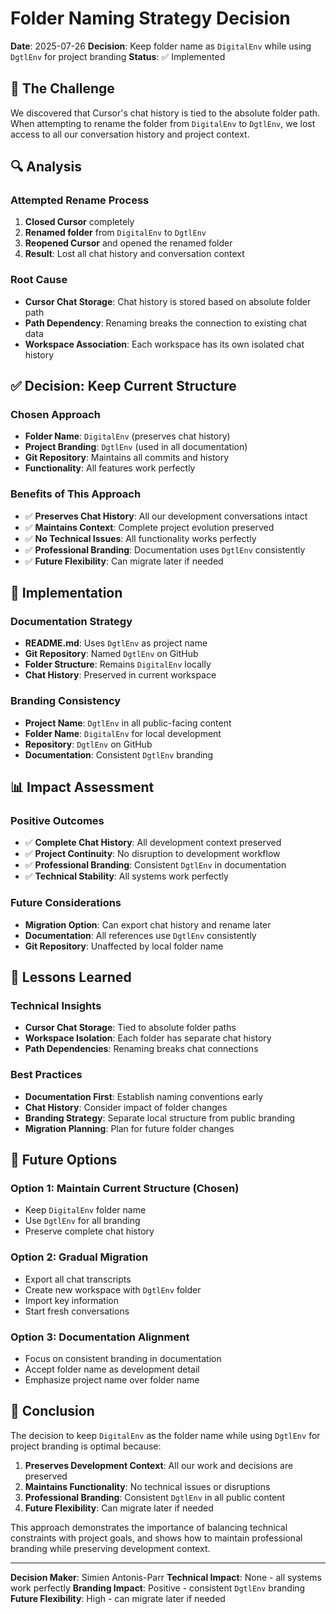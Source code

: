 # Folder Naming Strategy Decision

**Date**: 2025-07-26
**Decision**: Keep folder name as `DigitalEnv` while using `DgtlEnv` for project branding
**Status**: ✅ Implemented

## 🎯 The Challenge

We discovered that Cursor's chat history is tied to the absolute folder path. When attempting to rename the folder from `DigitalEnv` to `DgtlEnv`, we lost access to all our conversation history and project context.

## 🔍 Analysis

### Attempted Rename Process
1. **Closed Cursor** completely
2. **Renamed folder** from `DigitalEnv` to `DgtlEnv`
3. **Reopened Cursor** and opened the renamed folder
4. **Result**: Lost all chat history and conversation context

### Root Cause
- **Cursor Chat Storage**: Chat history is stored based on absolute folder path
- **Path Dependency**: Renaming breaks the connection to existing chat data
- **Workspace Association**: Each workspace has its own isolated chat history

## ✅ Decision: Keep Current Structure

### Chosen Approach
- **Folder Name**: `DigitalEnv` (preserves chat history)
- **Project Branding**: `DgtlEnv` (used in all documentation)
- **Git Repository**: Maintains all commits and history
- **Functionality**: All features work perfectly

### Benefits of This Approach
- ✅ **Preserves Chat History**: All our development conversations intact
- ✅ **Maintains Context**: Complete project evolution preserved
- ✅ **No Technical Issues**: All functionality works perfectly
- ✅ **Professional Branding**: Documentation uses `DgtlEnv` consistently
- ✅ **Future Flexibility**: Can migrate later if needed

## 🚀 Implementation

### Documentation Strategy
- **README.md**: Uses `DgtlEnv` as project name
- **Git Repository**: Named `DgtlEnv` on GitHub
- **Folder Structure**: Remains `DigitalEnv` locally
- **Chat History**: Preserved in current workspace

### Branding Consistency
- **Project Name**: `DgtlEnv` in all public-facing content
- **Folder Name**: `DigitalEnv` for local development
- **Repository**: `DgtlEnv` on GitHub
- **Documentation**: Consistent `DgtlEnv` branding

## 📊 Impact Assessment

### Positive Outcomes
- ✅ **Complete Chat History**: All development context preserved
- ✅ **Project Continuity**: No disruption to development workflow
- ✅ **Professional Branding**: Consistent `DgtlEnv` in documentation
- ✅ **Technical Stability**: All systems work perfectly

### Future Considerations
- **Migration Option**: Can export chat history and rename later
- **Documentation**: All references use `DgtlEnv` consistently
- **Git Repository**: Unaffected by local folder name

## 🎯 Lessons Learned

### Technical Insights
- **Cursor Chat Storage**: Tied to absolute folder paths
- **Workspace Isolation**: Each folder has separate chat history
- **Path Dependencies**: Renaming breaks chat connections

### Best Practices
- **Documentation First**: Establish naming conventions early
- **Chat History**: Consider impact of folder changes
- **Branding Strategy**: Separate local structure from public branding
- **Migration Planning**: Plan for future folder changes

## 🔮 Future Options

### Option 1: Maintain Current Structure (Chosen)
- Keep `DigitalEnv` folder name
- Use `DgtlEnv` for all branding
- Preserve complete chat history

### Option 2: Gradual Migration
- Export all chat transcripts
- Create new workspace with `DgtlEnv` folder
- Import key information
- Start fresh conversations

### Option 3: Documentation Alignment
- Focus on consistent branding in documentation
- Accept folder name as development detail
- Emphasize project name over folder name

## 📝 Conclusion

The decision to keep `DigitalEnv` as the folder name while using `DgtlEnv` for project branding is optimal because:

1. **Preserves Development Context**: All our work and decisions are preserved
2. **Maintains Functionality**: No technical issues or disruptions
3. **Professional Branding**: Consistent `DgtlEnv` in all public content
4. **Future Flexibility**: Can migrate later if needed

This approach demonstrates the importance of balancing technical constraints with project goals, and shows how to maintain professional branding while preserving development context.

---

**Decision Maker**: Simien Antonis-Parr
**Technical Impact**: None - all systems work perfectly
**Branding Impact**: Positive - consistent `DgtlEnv` branding
**Future Flexibility**: High - can migrate later if needed
